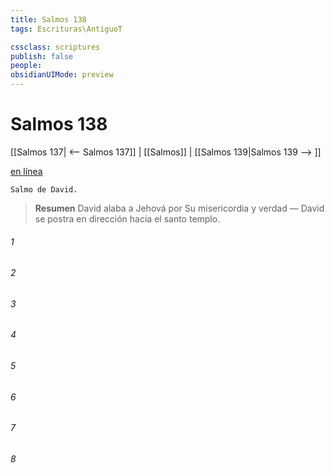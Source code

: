 ```yaml
---
title: Salmos 138
tags: Escrituras\AntiguoT

cssclass: scriptures
publish: false
people:
obsidianUIMode: preview
---
```


# Salmos 138
[[Salmos 137| <-- Salmos 137]] | [[Salmos]] | [[Salmos 139|Salmos 139 --> ]]

[en línea](https://churchofjesuschrist.org/study/scriptures/ot/ps/138?lang=spa)

```
Salmo de David.
```

> __Resumen__
David alaba a Jehová por Su misericordia y verdad — David se postra en dirección hacia el santo templo.

###### 1 


###### 2 


###### 3 


###### 4 


###### 5 


###### 6 


###### 7 


###### 8 


